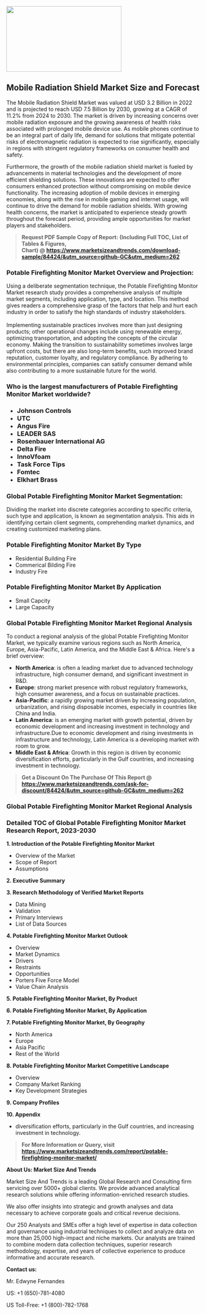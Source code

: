 <p><img class="alignnone size-medium wp-image-20088" src="https://ffe5etoiles.com/wp-content/uploads/2024/12/MST1-300x171.png" alt="" width="300" height="171" /></p><h2>Mobile Radiation Shield Market Size and Forecast</h2><p>The Mobile Radiation Shield Market was valued at USD 3.2 Billion in 2022 and is projected to reach USD 7.5 Billion by 2030, growing at a CAGR of 11.2% from 2024 to 2030. The market is driven by increasing concerns over mobile radiation exposure and the growing awareness of health risks associated with prolonged mobile device use. As mobile phones continue to be an integral part of daily life, demand for solutions that mitigate potential risks of electromagnetic radiation is expected to rise significantly, especially in regions with stringent regulatory frameworks on consumer health and safety.</p><p>Furthermore, the growth of the mobile radiation shield market is fueled by advancements in material technologies and the development of more efficient shielding solutions. These innovations are expected to offer consumers enhanced protection without compromising on mobile device functionality. The increasing adoption of mobile devices in emerging economies, along with the rise in mobile gaming and internet usage, will continue to drive the demand for mobile radiation shields. With growing health concerns, the market is anticipated to experience steady growth throughout the forecast period, providing ample opportunities for market players and stakeholders.</p></p><blockquote id="" class=""><strong>Request PDF Sample Copy of Report: (Including Full TOC, List of Tables &amp; Figures, Chart)&nbsp;@&nbsp;<strong><a href="https://www.marketsizeandtrends.com/download-sample/84424/&utm_source=github-GC&utm_medium=262" target="_blank">https://www.marketsizeandtrends.com/download-sample/84424/&utm_source=github-GC&utm_medium=262</a></strong></strong></blockquote><h3 id="" class="">Potable Firefighting Monitor Market&nbsp;Overview and Projection:</h3><p id="" class="">Using a deliberate segmentation technique, the Potable Firefighting Monitor Market research study provides a comprehensive analysis of multiple market segments, including application, type, and location. This method gives readers a comprehensive grasp of the factors that help and hurt each industry in order to satisfy the high standards of industry stakeholders. <br /> <br />Implementing sustainable practices involves more than just designing products; other operational changes include using renewable energy, optimizing transportation, and adopting the concepts of the circular economy. Making the transition to sustainability sometimes involves large upfront costs, but there are also long-term benefits, such improved brand reputation, customer loyalty, and regulatory compliance. By adhering to environmental principles, companies can satisfy consumer demand while also contributing to a more sustainable future for the world.</p><h3 id="" class="">Who is the largest manufacturers of&nbsp;Potable Firefighting Monitor Market worldwide?</h3><h3 class=""><p><ul><li>Johnson Controls </li><li> UTC </li><li> Angus Fire </li><li> LEADER SAS </li><li> Rosenbauer International AG </li><li> Delta Fire </li><li> InnoVfoam </li><li> Task Force Tips </li><li> Fomtec </li><li> Elkhart Brass</li></ul></p></h3><h3 id="" class="">Global&nbsp;Potable Firefighting Monitor Market Segmentation:</h3><p id="" class="">Dividing the market into discrete categories according to specific criteria, such type and application, is known as segmentation analysis. This aids in identifying certain client segments, comprehending market dynamics, and creating customized marketing plans.</p><h3 id="" class="">Potable Firefighting Monitor Market&nbsp;By Type</h3><p><p><ul><li>Residential Building Fire</li><li> Commerical Bilding Fire</li><li> Industry Fire</p></li></ul></p></p><h3 id="" class="">Potable Firefighting Monitor Market&nbsp;By Application</h3><p class=""><p><ul><li>Small Capcity</li><li> Large Capacity</li></ul></p></p><h3 id="" class="">Global Potable Firefighting Monitor Market Regional Analysis</h3><p id="" class="">To conduct a regional analysis of the global Potable Firefighting Monitor Market, we typically examine various regions such as North America, Europe, Asia-Pacific, Latin America, and the Middle East &amp; Africa. Here's a brief overview:</p><ul><li><strong>North America</strong>: is often a leading market due to advanced technology infrastructure, high consumer demand, and significant investment in R&amp;D.</li><li><strong>Europe</strong>: strong market presence with robust regulatory frameworks, high consumer awareness, and a focus on sustainable practices.</li><li><strong>Asia-Pacific</strong>: a rapidly growing market driven by increasing population, urbanization, and rising disposable incomes, especially in countries like China and India.</li><li><strong>Latin America</strong>: is an emerging market with growth potential, driven by economic development and increasing investment in technology and infrastructure.Due to economic development and rising investments in infrastructure and technology, Latin America is a developing market with room to grow.</li><li><strong>Middle East &amp; Africa</strong>: Growth in this region is driven by economic diversification efforts, particularly in the Gulf countries, and increasing investment in technology.</li></ul><blockquote id="" class=""><strong>Get a Discount On The Purchase Of This Report @ <strong><a href="https://www.marketsizeandtrends.com/ask-for-discount/84424/&utm_source=github-GC&utm_medium=262" target="_blank">https://www.marketsizeandtrends.com/ask-for-discount/84424/&utm_source=github-GC&utm_medium=262</a></strong></strong></blockquote><h3 id="" class="">Global Potable Firefighting Monitor Market Regional Analysis</h3><h3 id="" class="">Detailed TOC of Global Potable Firefighting Monitor Market Research Report, 2023-2030</h3><p id="" class=""><strong>1. Introduction of the Potable Firefighting Monitor Market</strong></p><ul><li>Overview of the Market</li><li>Scope of Report</li><li>Assumptions</li></ul><p id="" class=""><strong>2. Executive Summary</strong></p><p id="" class=""><strong>3. Research Methodology of Verified Market Reports</strong></p><ul><li>Data Mining</li><li>Validation</li><li>Primary Interviews</li><li>List of Data Sources</li></ul><p id="" class=""><strong>4. Potable Firefighting Monitor Market Outlook</strong></p><ul><li>Overview</li><li>Market Dynamics</li><li>Drivers</li><li>Restraints</li><li>Opportunities</li><li>Porters Five Force Model</li><li>Value Chain Analysis</li></ul><p id="" class=""><strong>5. Potable Firefighting Monitor Market, By Product</strong></p><p id="" class=""><strong>6. Potable Firefighting Monitor Market, By Application</strong></p><p id="" class=""><strong>7. Potable Firefighting Monitor Market, By Geography</strong></p><ul><li>North America</li><li>Europe</li><li>Asia Pacific</li><li>Rest of the World</li></ul><p id="" class=""><strong>8. Potable Firefighting Monitor Market Competitive Landscape</strong></p><ul><li>Overview</li><li>Company Market Ranking</li><li>Key Development Strategies</li></ul><p id="" class=""><strong>9. Company Profiles</strong></p><p id="" class=""><strong>10. Appendix</strong></p><ul><li>diversification efforts, particularly in the Gulf countries, and increasing investment in technology.</li></ul><blockquote id="" class=""><strong>For More Information or Query, visit <strong><strong><a href="https://www.marketsizeandtrends.com/report/potable-firefighting-monitor-market/" target="_blank">https://www.marketsizeandtrends.com/report/potable-firefighting-monitor-market/</a></strong></strong></strong></blockquote><p id="" class=""><strong>About Us: Market Size And Trends</strong></p><p id="" class="">Market Size And Trends is a leading Global Research and Consulting firm servicing over 5000+ global clients. We provide advanced analytical research solutions while offering information-enriched research studies.</p><p id="" class="">We also offer insights into strategic and growth analyses and data necessary to achieve corporate goals and critical revenue decisions.</p><p id="" class="">Our 250 Analysts and SMEs offer a high level of expertise in data collection and governance using industrial techniques to collect and analyze data on more than 25,000 high-impact and niche markets. Our analysts are trained to combine modern data collection techniques, superior research methodology, expertise, and years of collective experience to produce informative and accurate research.</p><p id="" class=""><strong>Contact us:</strong></p><p id="" class="">Mr. Edwyne Fernandes</p><p id="" class="">US: +1 (650)-781-4080</p><p id="" class="">US Toll-Free: +1 (800)-782-1768</p>
